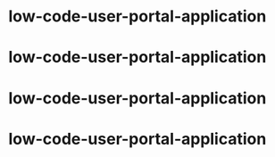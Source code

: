 # low-code-user-portal-application
# low-code-user-portal-application
# low-code-user-portal-application
# low-code-user-portal-application
